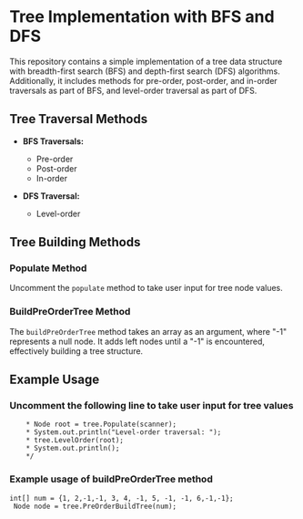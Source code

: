 # Tree Implementation with BFS and DFS

This repository contains a simple implementation of a tree data structure with breadth-first search (BFS) and depth-first search (DFS) algorithms. Additionally, it includes methods for pre-order, post-order, and in-order traversals as part of BFS, and level-order traversal as part of DFS.

## Tree Traversal Methods

- **BFS Traversals:**
  - Pre-order
  - Post-order
  - In-order

- **DFS Traversal:**
  - Level-order

## Tree Building Methods

### Populate Method
Uncomment the `populate` method to take user input for tree node values.

### BuildPreOrderTree Method
The `buildPreOrderTree` method takes an array as an argument, where "-1" represents a null node. It adds left nodes until a "-1" is encountered, effectively building a tree structure.

## Example Usage

### Uncomment the following line to take user input for tree values
 ```/*
     * Node root = tree.Populate(scanner);
     * System.out.println("Level-order traversal: ");
     * tree.LevelOrder(root);
     * System.out.println();
     */
```
### Example usage of buildPreOrderTree method
```
int[] num = {1, 2,-1,-1, 3, 4, -1, 5, -1, -1, 6,-1,-1};
 Node node = tree.PreOrderBuildTree(num);
```

